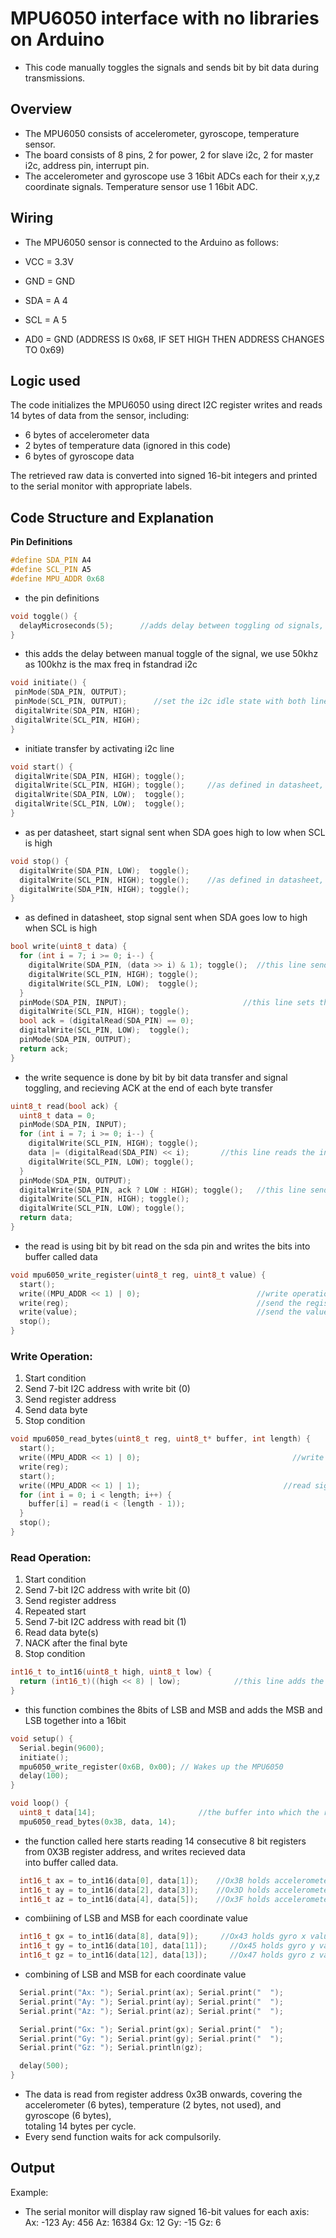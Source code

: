 
# MPU6050 interface with no libraries on Arduino

- This code manually toggles the signals and sends bit by bit data during transmissions.
## Overview
- The MPU6050 consists of accelerometer, gyroscope, temperature sensor. <br>
- The board consists of 8 pins, 2 for power, 2 for slave i2c, 2 for master i2c, address pin, interrupt pin. <br>
- The accelerometer and gyroscope use 3 16bit ADCs each for their x,y,z coordinate signals. Temperature sensor use 1 16bit ADC. <br>

## Wiring

- The MPU6050 sensor is connected to the Arduino as follows:

- VCC = 3.3V<br>
- GND = GND<br>
- SDA = A 4<br>
- SCL = A 5<br>
- AD0 = GND (ADDRESS IS 0x68, IF SET HIGH THEN ADDRESS CHANGES TO 0x69)<br>

## Logic used 

The code initializes the MPU6050 using direct I2C register writes and reads 14 bytes of data from the sensor, including:
- 6 bytes of accelerometer data
- 2 bytes of temperature data (ignored in this code)
- 6 bytes of gyroscope data

The retrieved raw data is converted into signed 16-bit integers and printed to the serial monitor with appropriate labels.

## Code Structure and Explanation

 **Pin Definitions**

```cpp 
#define SDA_PIN A4
#define SCL_PIN A5
#define MPU_ADDR 0x68
  ```
- the pin definitions
```cpp
void toggle() {
  delayMicroseconds(5);      //adds delay between toggling od signals, our frequency is 50khz in this code
}
  ```
- this adds the delay between manual toggle of the signal, we use 50khz as 100khz is the max freq in fstandrad i2c
 ```cpp
void initiate() {
  pinMode(SDA_PIN, OUTPUT);
  pinMode(SCL_PIN, OUTPUT);      //set the i2c idle state with both lines set to high
  digitalWrite(SDA_PIN, HIGH);
  digitalWrite(SCL_PIN, HIGH);
}
  ```
- initiate transfer by activating i2c line
 ```cpp
void start() {
  digitalWrite(SDA_PIN, HIGH); toggle();
  digitalWrite(SCL_PIN, HIGH); toggle();     //as defined in datasheet, start signal sent when SDA goes high to low when SCL is high
  digitalWrite(SDA_PIN, LOW);  toggle();
  digitalWrite(SCL_PIN, LOW);  toggle();
}
```
- as per datasheet, start signal sent when SDA goes high to low when SCL is high
```cpp
void stop() {
  digitalWrite(SDA_PIN, LOW);  toggle();
  digitalWrite(SCL_PIN, HIGH); toggle();    //as defined in datasheet, stop signal sent when SDA goes low to high when SCL is high
  digitalWrite(SDA_PIN, HIGH); toggle();
}
```
- as defined in datasheet, stop signal sent when SDA goes low to high when SCL is high
```cpp
bool write(uint8_t data) {
  for (int i = 7; i >= 0; i--) {
    digitalWrite(SDA_PIN, (data >> i) & 1); toggle();  //this line sends bit by bit the write data
    digitalWrite(SCL_PIN, HIGH); toggle();
    digitalWrite(SCL_PIN, LOW);  toggle();
  }
  pinMode(SDA_PIN, INPUT);                          //this line sets the sda pin to recieve the ACK
  digitalWrite(SCL_PIN, HIGH); toggle();
  bool ack = (digitalRead(SDA_PIN) == 0);
  digitalWrite(SCL_PIN, LOW);  toggle();
  pinMode(SDA_PIN, OUTPUT);
  return ack;
}
```
- the write sequence is done by bit by bit data transfer and signal toggling, and recieving ACK at the end of each byte transfer
```cpp
uint8_t read(bool ack) {
  uint8_t data = 0;
  pinMode(SDA_PIN, INPUT);
  for (int i = 7; i >= 0; i--) {
    digitalWrite(SCL_PIN, HIGH); toggle();
    data |= (digitalRead(SDA_PIN) << i);       //this line reads the incoming bits bit by bit on the SDA pin
    digitalWrite(SCL_PIN, LOW); toggle();
  }
  pinMode(SDA_PIN, OUTPUT);
  digitalWrite(SDA_PIN, ack ? LOW : HIGH); toggle();   //this line sends the ack/nack 
  digitalWrite(SCL_PIN, HIGH); toggle();
  digitalWrite(SCL_PIN, LOW); toggle();
  return data;
}
```
- the read is using bit by bit read on the sda pin and writes the bits into buffer called data
```cpp
void mpu6050_write_register(uint8_t reg, uint8_t value) {
  start();
  write((MPU_ADDR << 1) | 0);                          //write operation occurs when i2c address is sent with 8th bit set to 0 
  write(reg);                                          //send the register address
  write(value);                                        //send the value to be written
  stop();
}
```
### Write Operation:
1. Start condition
2. Send 7-bit I2C address with write bit (0)
3. Send register address
4. Send data byte
5. Stop condition
```cpp
void mpu6050_read_bytes(uint8_t reg, uint8_t* buffer, int length) {
  start();
  write((MPU_ADDR << 1) | 0);                                  //write must occur before read
  write(reg);
  start();
  write((MPU_ADDR << 1) | 1);                                //read signal sent with i2c address 8th bit set to 1
  for (int i = 0; i < length; i++) {
    buffer[i] = read(i < (length - 1));
  }
  stop();
}
```
### Read Operation:
1. Start condition
2. Send 7-bit I2C address with write bit (0)
3. Send register address
4. Repeated start
5. Send 7-bit I2C address with read bit (1)
6. Read data byte(s)
7. NACK after the final byte
8. Stop condition

```cpp
int16_t to_int16(uint8_t high, uint8_t low) {
  return (int16_t)((high << 8) | low);            //this line adds the MSB and LSB together into a 16bit 
}
```
- this function combines the 8bits of LSB and MSB and adds the MSB and LSB together into a 16bit
```cpp
void setup() {
  Serial.begin(9600);
  initiate();
  mpu6050_write_register(0x6B, 0x00); // Wakes up the MPU6050    
  delay(100);
}
```
```cpp
void loop() {
  uint8_t data[14];                       //the buffer into which the recieved data will be written during read operation
  mpu6050_read_bytes(0x3B, data, 14);
```
- the function called here starts reading 14 consecutive 8 bit registers from 0X3B register address, and writes recieved data <br>
into buffer called data.
```cpp
  int16_t ax = to_int16(data[0], data[1]);    //Ox3B holds accelerometer x value MSB , 0x3C holds LSB
  int16_t ay = to_int16(data[2], data[3]);    //Ox3D holds accelerometer y value MSB , 0x3E holds LSB 
  int16_t az = to_int16(data[4], data[5]);    //Ox3F holds accelerometer z value MSB , 0x40 holds LSB
```
- combiining of LSB and MSB for each coordinate value
```cpp
  int16_t gx = to_int16(data[8], data[9]);     //Ox43 holds gyro x value MSB , 0x44 holds LSB
  int16_t gy = to_int16(data[10], data[11]);     //Ox45 holds gyro y value MSB , 0x46 holds LSB
  int16_t gz = to_int16(data[12], data[13]);     //Ox47 holds gyro z value MSB , 0x48 holds LSB 
```
- combining of LSB and MSB for each coordinate value
```cpp
  Serial.print("Ax: "); Serial.print(ax); Serial.print("  ");
  Serial.print("Ay: "); Serial.print(ay); Serial.print("  ");
  Serial.print("Az: "); Serial.print(az); Serial.print("  ");

  Serial.print("Gx: "); Serial.print(gx); Serial.print("  ");
  Serial.print("Gy: "); Serial.print(gy); Serial.print("  ");
  Serial.print("Gz: "); Serial.println(gz);

  delay(500);
}
```

- The data is read from register address 0x3B onwards, covering the accelerometer (6 bytes), temperature (2 bytes, not used), and gyroscope (6 bytes),<br>
totaling 14 bytes per cycle.
- Every send function waits for ack compulsorily.

## Output
Example:
- The serial monitor will display raw signed 16-bit values for each axis: <br>
Ax: -123 Ay: 456 Az: 16384 Gx: 12 Gy: -15 Gz: 6

